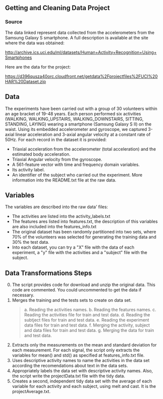 ## Getting and Cleaning Data Project

### Source

The data linked represent data collected from the accelerometers from the Samsung Galaxy S smartphone. A full description is available at the site where the data was obtained: 

http://archive.ics.uci.edu/ml/datasets/Human+Activity+Recognition+Using+Smartphones 

Here are the data for the project: 

https://d396qusza40orc.cloudfront.net/getdata%2Fprojectfiles%2FUCI%20HAR%20Dataset.zip

## Data
The experiments have been carried out with a group of 30 volunteers within an age bracket of 19-48 years. Each person performed six activities (WALKING, WALKING_UPSTAIRS, WALKING_DOWNSTAIRS, SITTING, STANDING, LAYING) wearing a smartphone (Samsung Galaxy S II) on the waist. Using its embedded accelerometer and gyroscope, we captured 3-axial linear acceleration and 3-axial angular velocity at a constant rate of 50Hz.
For each record in the dataset it is provided: 
* Triaxial acceleration from the accelerometer (total acceleration) and the estimated body acceleration. 
* Triaxial Angular velocity from the gyroscope. 
* A 561-feature vector with time and frequency domain variables. 
* Its activity label. 
* An identifier of the subject who carried out the experiment.
More information into the README.txt file at the raw data.

## Variables
The variables are described into the raw data' files:
* The activities are listed into the activity_labels.txt
* The features ares listed into features.txt, the description of this variables are also included into the features_info.txt
* The original dataset has been randomly partitioned into two sets, where 70% of the volunteers was selected for generating the training data and 30% the test data.
* Into each dataset, you can try a "X" file with the data of each experiment, a "y" file with the activities and a "subject" file with the subject.

## Data Transformations Steps
0. The script provides code for download and unzip the original data. This code are commented. You could uncommented to get the data if necessary.
1. Merges the training and the tests sets to create on data set.
    >a. Reading the activities names.
    >b. Reading the features names.
    >c. Reading the activities file for train and test data.
    >d. Reading the subtject files for train and test data.
    >e. Reading the experiment data files for train and test data.
    >f. Merging the activity, subject and data files for train and test data.
    >g. Merging the data for train and test data.
2. Extracts only the measurements on the mean and standard deviation for each measurement. 
For each signal, the script only extracts the variables for mean() and std() as specified at features_info.txt file.
3. Uses descriptive activity names to name the activities in the data set according the recomendations about text in the data sets.
4. Appropriately labels the data set with descriptive activity names. Also, the script write the projectData.txt file with the tidy data.
5. Creates a second, independent tidy data set with the average of each variable for each activity and each subject, using melt and cast. It is the projectAverage.txt.
